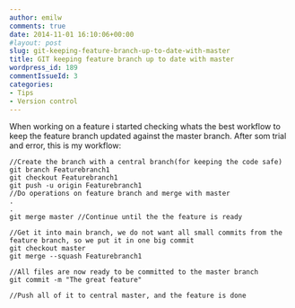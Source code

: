 ```yaml
---
author: emilw
comments: true
date: 2014-11-01 16:10:06+00:00
#layout: post
slug: git-keeping-feature-branch-up-to-date-with-master
title: GIT keeping feature branch up to date with master
wordpress_id: 189
commentIssueId: 3
categories:
- Tips
- Version control
---
```


When working on a feature i started checking whats the best workflow to keep the feature branch updated against the master branch.
After som trial and error, this is my workflow:

    //Create the branch with a central branch(for keeping the code safe)
    git branch Featurebranch1
    git checkout Featurebranch1
    git push -u origin Featurebranch1
    //Do operations on feature branch and merge with master
    .
    .
    git merge master //Continue until the the feature is ready

    //Get it into main branch, we do not want all small commits from the feature branch, so we put it in one big commit
    git checkout master
    git merge --squash Featurebranch1

    //All files are now ready to be committed to the master branch
    git commit -m "The great feature"

    //Push all of it to central master, and the feature is done
